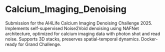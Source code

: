 # Calcium_Imaging_Denoising
Submission for the AI4Life Calcium Imaging Denoising Challenge 2025. Implements self-supervised Noise2Void denoising using NAFNet architecture, optimized for calcium imaging data with photon shot and read noise. Supports 3D stacks, preserves spatial-temporal dynamics. Docker-ready for Grand Challenge.

